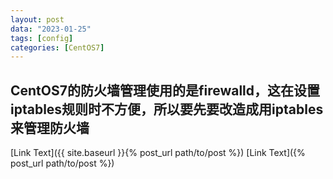 ```yaml
---
layout: post
data: "2023-01-25"
tags: [config]
categories: [CentOS7]
---
```



## CentOS7的防火墙管理使用的是firewalld，这在设置iptables规则时不方便，所以要先要改造成用iptables来管理防火墙

[Link Text]({{ site.baseurl }}{% post_url path/to/post %})
[Link Text]({% post_url path/to/post %})

